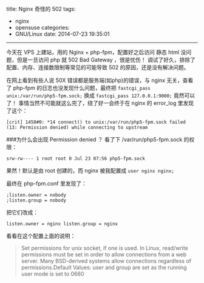 title: Nginx 奇怪的 502
tags:
  - nginx
  - opensuse
categories:
  - GNU/Linux
date: 2014-07-23 19:35:01
---

今天在 VPS 上建站，用的 Nginx + php-fpm，配置好之后访问 静态 html 没问题，但是一旦访问 php 就 502 Bad Gateway ，很是忧伤！
调试了好久，排除了配置、内存、连接数限制等常见的可能导致 502 的原因，还是没有解决问题。
<!--more-->
在网上看到有些人说 50X 错误都是服务端(如php)的错误，与 nginx 无关，查看了 php-fpm 的日志也没发现什么问题，最终把
`fastcgi_pass unix:/var/run/php5-fpm.sock;`
换成
`fastcgi_pass 127.0.0.1:9000;`
竟然可以了！
事情当然不可能就这么完了，绕了好一会终于在 nginx 的 error_log 里发现了这个：

`[crit] 1458#0: *14 connect() to unix:/var/run/php5-fpm.sock failed (13: Permission denied) while connecting to upstream
`

###为什么会出现 Permission denied ？
看了下 /var/run/php5-fpm.sock 的权限：

`srw-rw---- 1 root root 0 Jul 23 07:56 php5-fpm.sock
`

果然！默认是由 root 创建的，而 nginx 被我配置成 `user nginx nginx;`

最终在 php-fpm.conf 里发现了：

```
;listen.owner = nobody
;listen.group = nobody
```

把它们改成：

`listen.owner = nginx
listen.group = nginx
`

看看在这个配置上面的说明：

> Set permissions for unix socket, if one is used. In Linux, read/write permissions must be set in order to allow connections from a web server. Many BSD-derived systems allow connections regardless of permissions.Default Values: user and group are set as the running user mode is set to 0660